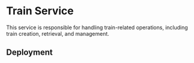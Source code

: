 # Train Service

This service is responsible for handling train-related operations, including train creation, retrieval, and management.

## Deployment
